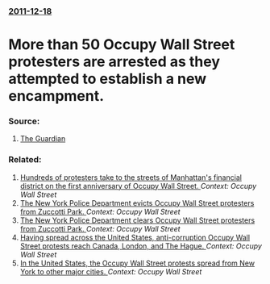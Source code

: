 ### [2011-12-18](/news/2011/12/18/index.md)

# More than 50 Occupy Wall Street protesters are arrested as they attempted to establish a new encampment. 




### Source:

1. [The Guardian](http://www.guardian.co.uk/world/2011/dec/18/50-occupy-wall-street-arrested)

### Related:

1. [Hundreds of protesters take to the streets of Manhattan's financial district on the first anniversary of Occupy Wall Street. ](/news/2012/09/17/hundreds-of-protesters-take-to-the-streets-of-manhattan-s-financial-district-on-the-first-anniversary-of-occupy-wall-street.md) _Context: Occupy Wall Street_
2. [The New York Police Department evicts Occupy Wall Street protesters from Zuccotti Park. ](/news/2011/11/15/the-new-york-police-department-evicts-occupy-wall-street-protesters-from-zuccotti-park.md) _Context: Occupy Wall Street_
3. [The New York Police Department clears Occupy Wall Street protesters from Zuccotti Park. ](/news/2011/11/15/the-new-york-police-department-clears-occupy-wall-street-protesters-from-zuccotti-park.md) _Context: Occupy Wall Street_
4. [Having spread across the United States, anti-corruption Occupy Wall Street protests reach Canada, London, and The Hague. ](/news/2011/10/9/having-spread-across-the-united-states-anti-corruption-occupy-wall-street-protests-reach-canada-london-and-the-hague.md) _Context: Occupy Wall Street_
5. [In the United States, the Occupy Wall Street protests spread from New York to other major cities. ](/news/2011/10/7/in-the-united-states-the-occupy-wall-street-protests-spread-from-new-york-to-other-major-cities.md) _Context: Occupy Wall Street_
